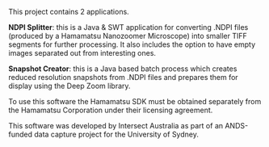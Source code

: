 This project contains 2 applications.

**NDPI Splitter**: this is a Java & SWT application for converting .NDPI files (produced by a Hamamatsu Nanozoomer Microscope) into smaller TIFF segments for further processing. It also includes the option to have empty images separated out from interesting ones.

**Snapshot Creator**: this is a Java based batch process which creates reduced resolution snapshots from .NDPI files and prepares them for display using the Deep Zoom library.

To use this software the Hamamatsu SDK must be obtained separately from the Hamamatsu Corporation under their licensing agreement.

This software was developed by Intersect Australia as part of an ANDS-funded data capture project for the University of Sydney.